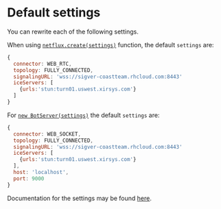 # Default settings
You can rewrite each of the following settings.

When using [`netflux.create(settings)`](https://doc.esdoc.org/github.com/coast-team/netflux/function/index.html#static-function-create) function, the default `settings` are:

```javascript
{
  connector: WEB_RTC,
  topology: FULLY_CONNECTED,
  signalingURL: 'wss://sigver-coastteam.rhcloud.com:8443'
  iceServers: [
    {urls:'stun:turn01.uswest.xirsys.com'}
  ]
}
```

For [`new BotServer(settings)`](https://doc.esdoc.org/github.com/coast-team/netflux/class/src/BotServer.js~BotServer.html#instance-constructor-constructor) the default `settings` are:

```javascript
{
  connector: WEB_SOCKET,
  topology: FULLY_CONNECTED,
  signalingURL: 'wss://sigver-coastteam.rhcloud.com:8443'
  iceServers: [
    {urls:'stun:turn01.uswest.xirsys.com'}
  ],
  host: 'localhost',
  port: 9000
}
```

Documentation for the settings may be found [here](https://doc.esdoc.org/github.com/coast-team/netflux/typedef/index.html#static-typedef-WebChannelSettings).
